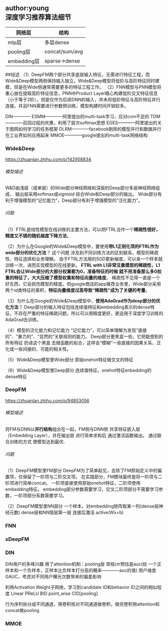
author:young<br>
深度学习推荐算法细节<br>
----------------------------------------------------------------------

网络层     | 结构
-------- | -----
mlp层  | 多层dense
pooling层  | concat/sum/avg
embedding层  | sparse->dense



##综述
（1）DeepFM两个部分共享底层输入特征，无需进行特征工程，而Wide&Deep模型两侧保持输入独立。Wide&Deep模型将低阶与高阶特征同时建模，但是在Wide侧通常需要更多的特征工程工作。
（2）FNN模型与PNN模型将重心放在提取高阶特征信息，PNN中Product Layer精心构建低阶交叉特征信息（小于等于2阶），但是仅作为后续DNN的输入，并未将低阶特征与高阶特征并行连接。并且FNN需要进行参数预训练，模型构建时间开销较多。



DIN————
ESMM————阿里提出的multi-task学习，应对cvm不足的
TDM————召回过程的优惠，利用了层次softmax思想
EGES————阿里提出的关于图网如何学习的任务框架
DLRM————facebook剔除的模型并行和数据并行在工业界如何应用起来
MMOE————google提出的multi-task网络结构






### Wide&Deep
https://zhuanlan.zhihu.com/p/142958834

###### 模型描述
W&D由浅层（或单层）的Wide部分神经网络和深层的Deep部分多层神经网络组成，
输出层采用softmax或sigmoid 综合Wide和Deep部分的输出。
Wide部分有利于增强模型的“记忆能力”，Deep部分有利于增强模型的“泛化能力”。

###### 问题
（1）FTRL是线性模型在线训练的主要方法，可以把FTRL当作一个**稀疏性很好，精度又不错的随机梯度下降方法**。

（2）为什么在Google的Wide&Deep模型中，要使用**带L1正则化项的FTRL作为wide部分的优化方法**？
这个问题 涉及到不同训练方法的区别联系、模型的稀疏性、特征选择和业务理解。
由于FTRL方法用的SGD更新梯度，可以来一个样本就训练一次，进而实现模型的在线更新。
**FTRL with L1非常注重模型的稀疏性，L1 FTRL会让Wide部分的大部分权重都为0，准备特征的时候 就不用准备那么多0权重的特征了，大大压缩了模型权重和特征向量的维度**。
稀疏性不见得一直是一个好东西，它会损伤模型的精度。但google商店的app推荐业务里，Wide部分采用两个id类特征的乘积，**特征向量维度过高导致“稀疏性”成为了关键的考量**。

（3）为什么在Google的Wide&Deep模型中，**使用AdaGrad作为deep部分的优化方法**？
Deep部分的输入特征包括连续值特征和embedding表示的dense特征，不存在严重的特征稀疏问题，所以可以用精度更好、更适用于深度学习训练的AdaGrad去训练。

（4）模型的泛化能力和记忆能力
“记忆能力”，可以简单理解为发现“直接的”、“暴力的”、“显然的”关联规则的能力。
Deep部分更黑盒一些，它把能想到的所有特征 扔进这个黑盒 去做函数的拟合，这样会“模糊”一些直接的因果关系，泛化成一些间接的、可能的相关性。

（5）Wide&Deep模型里Wide部分
原始onehot特征做交叉的特征

（6）Wide&Deep模型里Deep部分
连续值特征，onehot特征enbedding的dense特征


### DeepFM
https://zhuanlan.zhihu.com/p/94853056

###### 模型描述
将FM与DNN以**并行结构**组合在一起，FM侧与DNN侧 共享特征嵌入层（Embedding Layer），并在输出层 进行简单求和后 通过激活函数输出。
通过联合训练的方式 使模型达到最优.

###### 问题
（1）DeepFM模型里FM部分
DeepFM为了简单起见，去除了FM原始定义中的偏置项，仅保留了一阶项与二阶交叉项。
在实践部分，FM模块最终是将一阶项与二阶项进行简单concat。
一阶项直接使用原始onehot特征，二阶项使用embedding特征。
embedding部分参数需要学习，交叉二阶项部分不需要学习参数，一阶项部分系数需要学习。

（2）DeepFM模型里NN部分
一个样本，对embedding矩阵取某一列(dense层神经元数)
dense层和NN隐层第一层 连接后激活 active(Wx+b)


### FNN


### xDeepFM



### DIN

DIN用户的多峰兴趣
用了attention机制：pooling层
常规ctr预估是auc(给 一个正样本和一个负样本，正样本比负样本打分高的概率————auc的值)
用户维度GAUC，考虑对不同用户曝光次数带来的偏差影响

利用Activation Weight子网络，学习到candidate ID和behavior ID之间的相似程度
Linear
PReLU
BID point_wise CID[pooling]

行为序列拆分成不同通道，用卷积核对不同通道做卷积，做完卷积用attention和concat做pooling



### MMOE


































